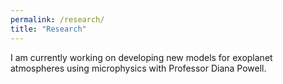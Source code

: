 ```yaml
---
permalink: /research/
title: "Research"
---
```


I am currently working on developing new models for exoplanet atmospheres using microphysics with Professor Diana Powell.